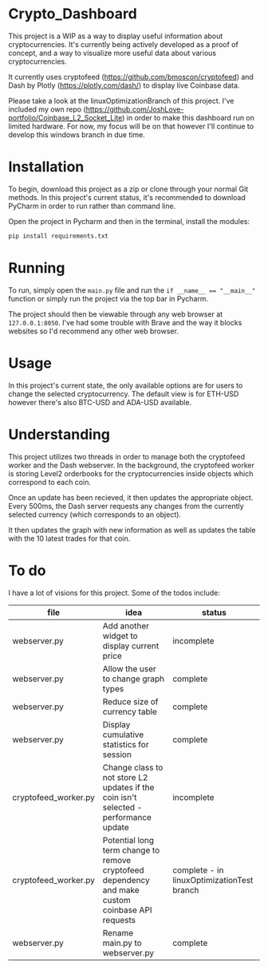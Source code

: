 # Crypto_Dashboard

This project is a WIP as a way to display useful information about cryptocurrencies. It's currently being actively developed as a proof of concept, and a way to visualize more useful data about various cryptocurrencies.

It currently uses cryptofeed (https://github.com/bmoscon/cryptofeed) and Dash by Plotly (https://plotly.com/dash/) to display live Coinbase data.

Please take a look at the linuxOptimizationBranch of this project. I've included my own repo (https://github.com/JoshLove-portfolio/Coinbase_L2_Socket_Lite) in order to make this dashboard run on limited hardware. For now, my focus will be on that however I'll continue to develop this windows branch in due time. 

# Installation

To begin, download this project as a zip or clone through your normal Git methods. In this project's current status, it's recommended to download PyCharm in order to run rather than command line. 

Open the project in Pycharm and then in the terminal, install the modules:

```python
pip install requirements.txt
```

# Running

To run, simply open the ```main.py``` file and run the ```if __name__ == "__main__"``` function or simply run the project via the top bar in Pycharm.

The project should then be viewable through any web browser at ```127.0.0.1:8050```. I've had some trouble with Brave and the way it blocks websites so I'd recommend any other web browser.

# Usage

In this project's current state, the only available options are for users to change the selected cryptocurrency. The default view is for ETH-USD however there's also BTC-USD and ADA-USD available. 

# Understanding

This project utilizes two threads in order to manage both the cryptofeed worker and the Dash webserver. In the background, the cryptofeed worker is storing Level2 orderbooks for the cryptocurrencies inside objects which correspond to each coin. 

Once an update has been recieved, it then updates the appropriate object. Every 500ms, the Dash server requests any changes from the currently selected currency (which corresponds to an object).

It then updates the graph with new information as well as updates the table with the 10 latest trades for that coin. 

# To do

I have a lot of visions for this project. Some of the todos include:

|file|idea|status|
|----|----|------|
|webserver.py|Add another widget to display current price|incomplete|
|webserver.py|Allow the user to change graph types|complete|
|webserver.py|Reduce size of currency table|complete|
|webserver.py|Display cumulative statistics for session|complete|
|cryptofeed_worker.py|Change class to not store L2 updates if the coin isn't selected - performance update|incomplete|
|cryptofeed_worker.py|Potential long term change to remove cryptofeed dependency and make custom coinbase API requests|complete - in linuxOptimizationTest branch|
|webserver.py|Rename main.py to webserver.py|complete|